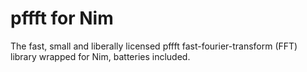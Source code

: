 pffft for Nim
=============

The fast, small and liberally licensed pffft fast-fourier-transform (FFT) library wrapped for Nim, batteries included.

